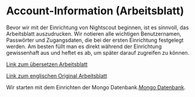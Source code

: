 # Account-Information (Arbeitsblatt)

Bevor wir mit der Einrichtung von Nightscout beginnen, ist es  sinnvoll, das  Arbeitsblatt auszudrucken. Wir  notieren alle wichtigen Benutzernamen,  Passwörter und Zugangsdaten, die bei der ersten Einrichtung festgelegt werden. Am besten füllt man es direkt während der Einrichtung gewissenhaft aus und heftet es ab, um später darauf zugreifen zu können. 


[Link zum übersetzen Arbeitsblatt](https://github.com/LadyViktoria/nightscout_handbuch/raw/master/dokumente/arbeitsblatt.pdf)


[Link zum englischen Original Arbeitsblatt](http://www.nightscout.info/wp-content/uploads/2015/04/Mongo-and-Azure-Account-Information-4-16-15.pdf)


Wir starten mit  dem Einrichten der Mongo Datenbank.[Mongo Datenbank](../nightscout/mongo_db.md).